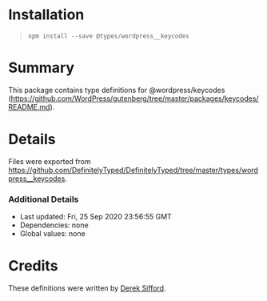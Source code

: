 # Installation
> `npm install --save @types/wordpress__keycodes`

# Summary
This package contains type definitions for @wordpress/keycodes (https://github.com/WordPress/gutenberg/tree/master/packages/keycodes/README.md).

# Details
Files were exported from https://github.com/DefinitelyTyped/DefinitelyTyped/tree/master/types/wordpress__keycodes.

### Additional Details
 * Last updated: Fri, 25 Sep 2020 23:56:55 GMT
 * Dependencies: none
 * Global values: none

# Credits
These definitions were written by [Derek Sifford](https://github.com/dsifford).
